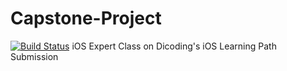 # Capstone-Project
[![Build Status](https://travis-ci.com/irsyadashari/Capstone-Project.svg?branch=master)](https://travis-ci.com/irsyadashari/Capstone-Project)
iOS Expert Class on Dicoding's iOS Learning Path  Submission
